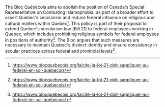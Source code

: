 The Bloc Québécois aims to abolish the position of Canada's Special Representative on Combating Islamophobia, as part of a broader effort to assert Quebec's secularism and reduce federal influence on religious and cultural matters within Quebec[^1]. This policy is part of their proposal to extend Quebec's secularism law (Bill 21) to federal employees working in Quebec, which includes prohibiting religious symbols for federal employees in positions of authority[^2]. The Bloc argues that such measures are necessary to maintain Quebec's distinct identity and ensure consistency in secular practices across federal and provincial levels[^3].

[^1]: https://www.blocquebecois.org/laicite-la-loi-21-doit-sappliquer-au-federal-en-sol-quebecois/
[^2]: https://www.blocquebecois.org/laicite-la-loi-21-doit-sappliquer-au-federal-en-sol-quebecois/
[^3]: https://www.blocquebecois.org/laicite-la-loi-21-doit-sappliquer-au-federal-en-sol-quebecois/
